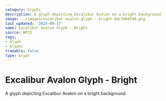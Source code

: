 ```yaml
---
category: Glyphs
description: A glyph depicting Excalibur Avalon on a bright background.
image: ../images/excalibur-avalon-glyph---bright-8dc3d687d4.png
last_updated: '2025-09-17'
name: Excalibur Avalon Glyph - Bright
source: WFCD
tags:
- Glyph
- Glyphs
tradable: false
type: Glyph
---
```


# Excalibur Avalon Glyph - Bright

A glyph depicting Excalibur Avalon on a bright background.

